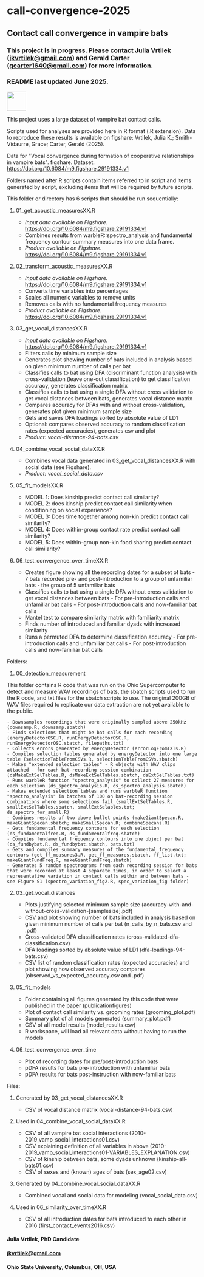 # call-convergence-2025
## Contact call convergence in vampire bats

### This project is in progress. Please contact Julia Vrtilek (jkvrtilek@gmail.com) and Gerald Carter (gcarter1640@gmail.com) for more information.
### README last updated June 2025.

<img src="https://user-images.githubusercontent.com/13193023/92195916-49f4b600-ee2b-11ea-90f3-75c0eea7e1b0.png" width="50px"/>

This project uses a large dataset of vampire bat contact calls.

Scripts used for analyses are provided here in R format (.R extension). Data to reproduce these results is available on figshare: Vrtilek, Julia K.; Smith-Vidaurre, Grace; Carter, Gerald (2025).

Data for "Vocal convergence during formation of cooperative relationships in vampire bats". figshare. Dataset. https://doi.org/10.6084/m9.figshare.29191334.v1

Folders named after R scripts contain items referred to in script and items generated by script, excluding items that will be required by future scripts.


This folder or directory has 6 scripts that should be run sequentially:

1. 01_get_acoustic_measuresXX.R

	- *Input data available on Figshare.* https://doi.org/10.6084/m9.figshare.29191334.v1
	- Combines results from warbleR::spectro_analysis and fundamental frequency contour summary measures into one data frame.
	- *Product available on Figshare.* https://doi.org/10.6084/m9.figshare.29191334.v1
	
2. 02_transform_acoustic_measuresXX.R

    - *Input data available on Figshare.* https://doi.org/10.6084/m9.figshare.29191334.v1
    - Converts time variables into percentages
    - Scales all numeric variables to remove units
    - Removes calls with no fundamental frequency measures
    - *Product available on Figshare.* https://doi.org/10.6084/m9.figshare.29191334.v1
  
3. 03_get_vocal_distancesXX.R

    - *Input data available on Figshare.* https://doi.org/10.6084/m9.figshare.29191334.v1
    - Filters calls by minimum sample size
    - Generates plot showing number of bats included in analysis based on given minimum number of calls per bat
    - Classifies calls to bat using DFA (discriminant function analysis) with cross-validation (leave one-out classification) to get classification accuracy, generates classification matrix
    - Classifies calls to bat using a single DFA without cross validation to get vocal distances between bats, generates vocal distance matrix
    - Compares accuracy for DFAs with and without cross-validation, generates plot given minimum sample size
    - Gets and saves DFA loadings sorted by absolute value of LD1
    - Optional: compares observed accuracy to random classification rates (expected accuracies), generates csv and plot
    - *Product: vocal-distance-94-bats.csv*  

4. 04_combine_vocal_social_dataXX.R

    - Combines vocal data generated in 03_get_vocal_distancesXX.R with social data (see Figshare).
    - *Product: vocal_social_data.csv*  

5. 05_fit_modelsXX.R

    - MODEL 1: Does kinship predict contact call similarity?
    - MODEL 2: does kinship predict contact call similarity when conditioning on social experience?
    - MODEL 3: Does time together among non-kin predict contact call similarity?
    - MODEL 4: Does within-group contact rate predict contact call similarity?
    - MODEL 5: Does within-group non-kin food sharing predict contact call similarity?  
    
6. 06_test_convergence_over_timeXX.R

    - Creates figure showing all the recording dates for a subset of bats
          - 7 bats recorded pre- and post-introduction to a group of unfamiliar bats
          - the group of 5 unfamiliar bats
    - Classifies calls to bat using a single DFA without cross validation to get vocal distances between bats
          - For pre-introduction calls and unfamiliar bat calls
          - For post-introduction calls and now-familiar bat calls
    - Mantel test to compare similarity matrix with familiarity matrix
    - Finds number of introduced and familiar dyads with increased similarity
    - Runs a permuted DFA to determine classification accuracy
          - For pre-introduction calls and unfamiliar bat calls
          - For post-introduction calls and now-familiar bat calls    
  
  
Folders:
1. 00_detection_measurement

This folder contains R code that was run on the Ohio Supercomputer to detect and measure WAV recordings of bats, the sbatch scripts used to run the R code, and txt files for the sbatch scripts to use. The original 200GB of WAV files required to replicate our data extraction are not yet available to the public.

    - Downsamples recordings that were originally sampled above 250kHz (downsamp.R, downsamp.sbatch)
    - Finds selections that might be bat calls for each recording (energyDetectorOSC.R, runEnergyDetectorOSC.R, runEnergyDetectorOSC.sbatch, filepaths.txt)
    - Collects errors generated by energyDetector (errorLogFromTXTs.R)
    - Compiles selection tables generated by energyDetector into one large table (selectionTableFromCSVs.R, selectionTableFromCSVs.sbatch)
    - Makes "extended selection tables" - R objects with WAV clips attached - for each bat-recording session combination (dsMakeExtSelTables.R, dsMakeExtSelTables.sbatch, dsExtSelTables.txt)
    - Runs warbleR function "spectro_analysis" to collect 27 measures for each selection (ds_spectro_analysis.R, ds_spectro_analysis.sbatch)
    - Makes extended selection tables and runs warbleR function "spectro_analysis" in batches of 100 on bat-recording session combinations where some selections fail (smallExtSelTables.R, smallExtSelTables.sbatch, smallExtSelables.txt; ds_spectro_for_small.R)
    - Combines results of two above bullet points (makeGiantSpecan.R, makeGiantSpecan.sbatch; makeSmallSpecan.R; combineSpecans.R)
    - Gets fundamental frequency contours for each selection (ds_fundamentalfreq.R, ds_fundamentalfreq.sbatch)
    - Compiles fundamental frequency contours into one object per bat (ds_fundbybat.R, ds_fundbybat.sbatch, bats.txt)
    - Gets and compiles summary measures of the fundamental frequency contours (get_ff_measures3.R, get_ff_measures.sbatch, ff_list.txt; makeGiantFundFreq.R, makeGiantFundFreq.sbatch)
    - Generates 5 random spectrograms from each recording session for bats that were recorded at least 4 separate times, in order to select a representative variation in contact calls within and between bats - see Figure S1 (spectro_variation_fig2.R, spec_variation_fig folder)

2. 03_get_vocal_distances

    - Plots justifying selected minimum sample size (accuracy-with-and-without-cross-validation-[samplesize].pdf)
    - CSV and plot showing number of bats included in analysis based on given minimum number of calls per bat (n_calls_by_n_bats.csv and .pdf)
    - Cross-validated DFA classification rates (cross-validated-dfa-classification.csv)
    - DFA loadings sorted by absolute value of LD1 (dfa-loadings-94-bats.csv)
    - CSV list of random classification rates (expected accuracies) and plot showing how observed accuracy compares (observed_vs_expected_accuracy.csv and .pdf)  
  
3. 05_fit_models

    - Folder containing all figures generated by this code that were published in the paper (publicationfigures)
    - Plot of contact call similarity vs. grooming rates (grooming_plot.pdf)
    - Summary plot of all models generated (summary_plot.pdf)
    - CSV of all model results (model_results.csv)
    - R workspace, will load all relevant data without having to run the models  
    
4. 06_test_convergence_over_time

    - Plot of recording dates for pre/post-introduction bats
    - pDFA results for bats pre-introduction with unfamiliar bats
    - pDFA results for bats post-instruction with now-familiar bats
  

Files:

1. Generated by 03_get_vocal_distancesXX.R

    - CSV of vocal distance matrix (vocal-distance-94-bats.csv)  

2. Used in 04_combine_vocal_social_dataXX.R

    - CSV of all vampire bat social interactions (2010-2019_vamp_social_interactions01.csv)
    - CSV explaining definition of all variables in above (2010-2019_vamp_social_interactions01-VARIABLES_EXPLANATION.csv)
    - CSV of kinship between bats, some dyads unknown (kinship-all-bats01.csv)
    - CSV of sexes and (known) ages of bats (sex_age02.csv)  

3. Generated by 04_combine_vocal_social_dataXX.R

    - Combined vocal and social data for modeling (vocal_social_data.csv)  
    
4. Used in 06_similarity_over_timeXX.R

    - CSV of all introduction dates for bats introduced to each other in 2016 (first_contact_events2016.csv)


#### Julia Vrtilek, PhD Candidate
#### jkvrtilek@gmail.com
#### Ohio State University, Columbus, OH, USA
